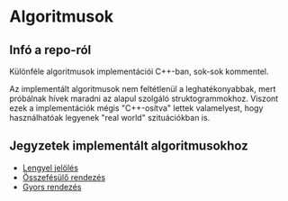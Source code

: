 # Algoritmusok

## Infó a repo-ról
Különféle algoritmusok implementációi C++-ban, sok-sok kommentel.

Az implementált algoritmusok nem feltétlenül a leghatékonyabbak,
mert próbálnak hívek maradni az alapul szolgáló struktogrammokhoz.
Viszont ezek a implementációk mégis "C++-osítva" lettek valamelyest, 
hogy használhatóak legyenek "real world" szituációkban is.

## Jegyzetek implementált algoritmusokhoz

 - [Lengyel jelölés](Lengyel.md)
 - [Összefésülő rendezés](MergeSort.md)
 - [Gyors rendezés](QuickSort.md)
